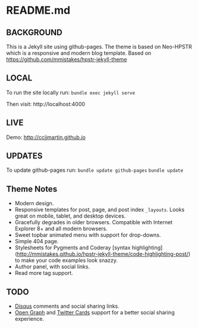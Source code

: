 README.md
=========

BACKGROUND
----------
This is a Jekyll site using github-pages.
The theme is based on Neo-HPSTR which is a responsive and modern blog template.
Based on https://github.com/mmistakes/hpstr-jekyll-theme

LOCAL
-----
To run the site locally run:
`bundle exec jekyll serve`

Then visit:
http://localhost:4000


LIVE
----
Demo: http://ccjjmartin.github.io


UPDATES
-------
To update github-pages run:
`bundle update github-pages`
`bundle update`


Theme Notes
-----------

* Modern design.
* Responsive templates for post, page, and post index `_layouts`. Looks great on
mobile, tablet, and desktop devices.
* Gracefully degrades in older browsers. Compatible with Internet Explorer 8+
and all modern browsers.
* Sweet topbar animated menu with support for drop-downs.
* Simple 404 page.
* Stylesheets for Pygments and Coderay [syntax highlighting]
(http://mmistakes.github.io/hpstr-jekyll-theme/code-highlighting-post/) to make
your code examples look snazzy.
* Author panel, with social links.
* Read more tag support.


TODO
----
* [Disqus](http://disqus.com) comments and social sharing links.
* [Open Graph](https://developers.facebook.com/docs/opengraph/) and
[Twitter Cards](https://dev.twitter.com/docs/cards) support for a better social
sharing experience.
